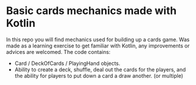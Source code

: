 # Basic cards mechanics made with Kotlin

In this repo you will find mechanics used for building up a cards game. Was made as a learning exercise to get familiar with Kotlin,
any improvements or advices are welcomed. The code contains: 
- Card / DeckOfCards / PlayingHand objects.
- Ability to create a deck, shuffle, deal out the cards for the players, and the ability for players to put down a card a draw another. (or multiple) 

